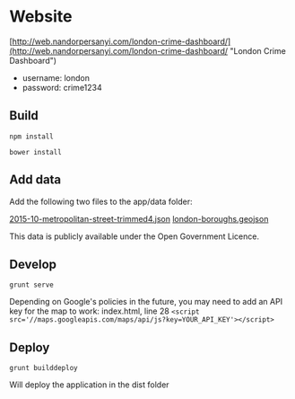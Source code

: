 # Website

[http://web.nandorpersanyi.com/london-crime-dashboard/](http://web.nandorpersanyi.com/london-crime-dashboard/ "London Crime Dashboard")

- username: london
- password: crime1234

## Build

`npm install`

`bower install`

## Add data

Add the following two files to the app/data folder:

[2015-10-metropolitan-street-trimmed4.json](http://web.nandorpersanyi.com/london-crime-dashboard/data/2015-10-metropolitan-street-trimmed4.json)
[london-boroughs.geojson](http://web.nandorpersanyi.com/london-crime-dashboard/data/london-boroughs.geojson)

This data is publicly available under the Open Government Licence.

## Develop

`grunt serve`

Depending on Google's policies in the future, you may need to add an API key for the map to work:
index.html, line 28
`<script src='//maps.googleapis.com/maps/api/js?key=YOUR_API_KEY'></script>`


## Deploy

`grunt builddeploy`

Will deploy the application in the dist folder